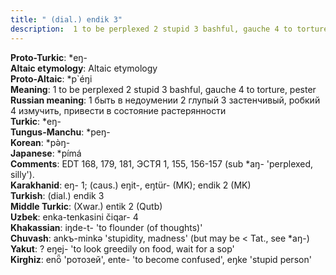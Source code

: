 ```yaml
---
title: " (dial.) endik 3"
description:  1 to be perplexed 2 stupid 3 bashful, gauche 4 to torture, pester
---
```


<strong>Proto-Turkic</strong>:  *eŋ-<br>
<strong>Altaic etymology</strong>:  Altaic etymology<br>
<strong> Proto-Altaic</strong>:  *p`éŋi<br>
<strong>Meaning</strong>:  1 to be perplexed 2 stupid 3 bashful, gauche 4 to torture, pester<br>
<strong>Russian meaning</strong>:  1 быть в недоумении 2 глупый 3 застенчивый, робкий 4 измучить, привести в состояние растерянности<br>
<strong>Turkic</strong>:  *eŋ-<br>
<strong>Tungus-Manchu</strong>:  *peŋ-<br>
<strong>Korean</strong>:  *pǝ̀ŋ-<br>
<strong>Japanese</strong>:  *pímá<br>
<strong>Comments</strong>:  EDT 168, 179, 181, ЭСТЯ 1, 155, 156-157 (sub *aŋ- 'perplexed, silly').<br>
<strong>Karakhanid</strong>:  eŋ- 1; (caus.) eŋit-, eŋtür- (MK); endik 2 (MK)<br>
<strong>Turkish</strong>:  (dial.) endik 3<br>
<strong>Middle Turkic</strong>:  (Xwar.) entik 2 (Qutb)<br>
<strong>Uzbek</strong>:  enka-tenkasini čiqar- 4<br>
<strong>Khakassian</strong>:  iŋde-t- 'to flounder (of thoughts)'<br>
<strong>Chuvash</strong>:  ankъ-minkǝ 'stupidity, madness' (but may be < Tat., see *aŋ-)<br>
<strong>Yakut</strong>:  ? eŋej- 'to look greedily on food, wait for a sop'<br>
<strong>Kirghiz</strong>:  enȫ 'ротозей', ente- 'to become confused', eŋke 'stupid person'<br>


